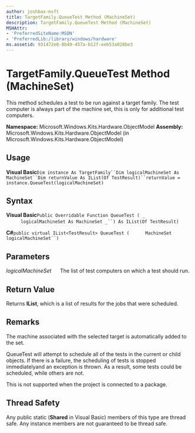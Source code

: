 ```yaml
---
author: joshbax-msft
title: TargetFamily.QueueTest Method (MachineSet)
description: TargetFamily.QueueTest Method (MachineSet)
MSHAttr:
- 'PreferredSiteName:MSDN'
- 'PreferredLib:/library/windows/hardware'
ms.assetid: 931472e0-8b49-457a-b12f-eeb53a028be3
---
```


# TargetFamily.QueueTest Method (MachineSet)


This method schedules a test to be run against a target family. The test computer is always part of the machine set, this is only for additional test computers.

**Namespace:** Microsoft.Windows.Kits.Hardware.ObjectModel **Assembly:** Microsoft.Windows.Kits.Hardware.ObjectModel (in Microsoft.Windows.Kits.Hardware.ObjectModel)

## Usage


**Visual Basic**`Dim instance As TargetFamily``Dim logicalMachineSet As MachineSet``Dim returnValue As IList(Of TestResult)``returnValue = instance.QueueTest(logicalMachineSet)`

## Syntax


**Visual Basic**`Public Overridable Function QueueTest ( _`           `logicalMachineSet As MachineSet _``) As IList(Of TestResult)`

**C#**`public virtual IList<TestResult> QueueTest (`           `MachineSet logicalMachineSet``)`

## Parameters


*logicalMachineSet*      The list of test computers on which a test should run.

## Return Value


Returns **IList**, which is a list of results for the jobs that were scheduled.

## Remarks


The machine associated with the selected target is automatically added to the set.

QueueTest will attempt to schedule all of the tests in the current or child objects. If there is a failure, the scheduling of tests is stopped immediatelyand an exception is thrown. As a result, some tests could be scheduled, while others are not.

This is not supported when the project is connected to a package.

## Thread Safety


Any public static (**Shared** in Visual Basic) members of this type are thread safe. Any instance members are not guaranteed to be thread safe.

 

 






